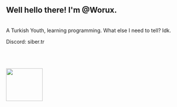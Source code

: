<h2>Well hello there! I'm @Worux.</h2> <br>
A Turkish Youth, learning programming. What else I need to tell? Idk.

Discord: siber.tr

<br><br><br>
<img src="https://media.tenor.com/mcFk6VXXMHUAAAAi/deltarune-deltarune-chapter2.gif" width="100px" height="90px">
<br>
